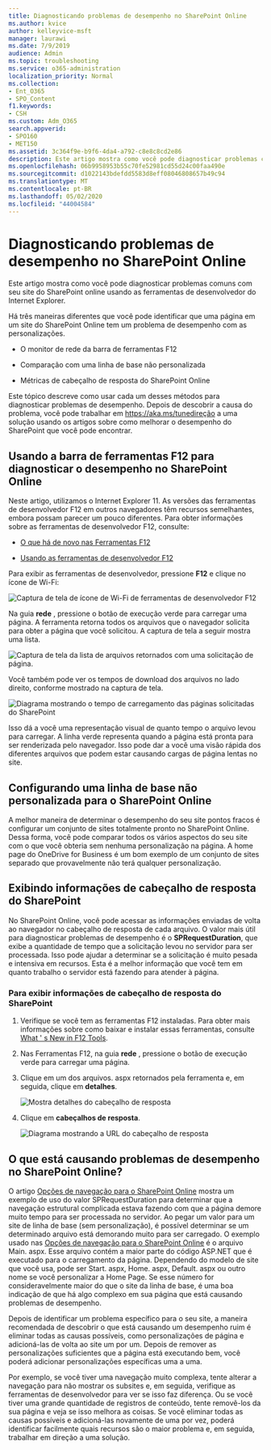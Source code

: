 ```yaml
---
title: Diagnosticando problemas de desempenho no SharePoint Online
ms.author: kvice
author: kelleyvice-msft
manager: laurawi
ms.date: 7/9/2019
audience: Admin
ms.topic: troubleshooting
ms.service: o365-administration
localization_priority: Normal
ms.collection:
- Ent_O365
- SPO_Content
f1.keywords:
- CSH
ms.custom: Adm_O365
search.appverid:
- SPO160
- MET150
ms.assetid: 3c364f9e-b9f6-4da4-a792-c8e8c8cd2e86
description: Este artigo mostra como você pode diagnosticar problemas comuns com seu site do SharePoint online usando as ferramentas de desenvolvedor do Internet Explorer.
ms.openlocfilehash: 06b9958953b55c70fe52981cd55d24c00faa490e
ms.sourcegitcommit: d1022143bdefdd5583d8eff08046808657b49c94
ms.translationtype: MT
ms.contentlocale: pt-BR
ms.lasthandoff: 05/02/2020
ms.locfileid: "44004584"
---
```

# <a name="diagnosing-performance-issues-with-sharepoint-online"></a>Diagnosticando problemas de desempenho no SharePoint Online

Este artigo mostra como você pode diagnosticar problemas comuns com seu site do SharePoint online usando as ferramentas de desenvolvedor do Internet Explorer.
  
Há três maneiras diferentes que você pode identificar que uma página em um site do SharePoint Online tem um problema de desempenho com as personalizações.
  
- O monitor de rede da barra de ferramentas F12

- Comparação com uma linha de base não personalizada

- Métricas de cabeçalho de resposta do SharePoint Online

Este tópico descreve como usar cada um desses métodos para diagnosticar problemas de desempenho. Depois de descobrir a causa do problema, você pode trabalhar em https://aka.ms/tunedireção a uma solução usando os artigos sobre como melhorar o desempenho do SharePoint que você pode encontrar.
  
## <a name="using-the-f12-tool-bar-to-diagnose-performance-in-sharepoint-online"></a>Usando a barra de ferramentas F12 para diagnosticar o desempenho no SharePoint Online
<a name="F12ToolInfo"> </a>

Neste artigo, utilizamos o Internet Explorer 11. As versões das ferramentas de desenvolvedor F12 em outros navegadores têm recursos semelhantes, embora possam parecer um pouco diferentes. Para obter informações sobre as ferramentas de desenvolvedor F12, consulte:
  
- [O que há de novo nas Ferramentas F12](https://go.microsoft.com/fwlink/p/?LinkId=522545)

- [Usando as ferramentas de desenvolvedor F12](https://go.microsoft.com/fwlink/p/?LinkId=522546)

Para exibir as ferramentas de desenvolvedor, pressione **F12** e clique no ícone de Wi-Fi:
  
![Captura de tela de ícone de Wi-Fi de ferramentas de desenvolvedor F12](media/27acacbb-5688-459a-aa2f-5c8c5f17b76e.png)
  
Na guia **rede** , pressione o botão de execução verde para carregar uma página. A ferramenta retorna todos os arquivos que o navegador solicita para obter a página que você solicitou. A captura de tela a seguir mostra uma lista.
  
![Captura de tela da lista de arquivos retornados com uma solicitação de página.](media/247a9422-76da-4b0c-bed3-ce77b05e4560.png)
  
Você também pode ver os tempos de download dos arquivos no lado direito, conforme mostrado na captura de tela.
  
![Diagrama mostrando o tempo de carregamento das páginas solicitadas do SharePoint](media/d71ad1fa-9018-4fae-82eb-c1838e7db0ff.png)
  
Isso dá a você uma representação visual de quanto tempo o arquivo levou para carregar. A linha verde representa quando a página está pronta para ser renderizada pelo navegador. Isso pode dar a você uma visão rápida dos diferentes arquivos que podem estar causando cargas de página lentas no site.
  
## <a name="setting-up-a-non-customized-baseline-for-sharepoint-online"></a>Configurando uma linha de base não personalizada para o SharePoint Online
<a name="F12ToolInfo"> </a>

A melhor maneira de determinar o desempenho do seu site pontos fracos é configurar um conjunto de sites totalmente pronto no SharePoint Online. Dessa forma, você pode comparar todos os vários aspectos do seu site com o que você obteria sem nenhuma personalização na página. A home page do OneDrive for Business é um bom exemplo de um conjunto de sites separado que provavelmente não terá qualquer personalização.
  
## <a name="viewing-sharepoint-response-header-information"></a>Exibindo informações de cabeçalho de resposta do SharePoint
<a name="F12ToolInfo"> </a>

No SharePoint Online, você pode acessar as informações enviadas de volta ao navegador no cabeçalho de resposta de cada arquivo. O valor mais útil para diagnosticar problemas de desempenho é o **SPRequestDuration**, que exibe a quantidade de tempo que a solicitação levou no servidor para ser processada. Isso pode ajudar a determinar se a solicitação é muito pesada e intensiva em recursos. Esta é a melhor informação que você tem em quanto trabalho o servidor está fazendo para atender à página.

### <a name="to-view-sharepoint-response-header-information"></a>Para exibir informações de cabeçalho de resposta do SharePoint
  
1. Verifique se você tem as ferramentas F12 instaladas. Para obter mais informações sobre como baixar e instalar essas ferramentas, consulte [What ' s New in F12 Tools](https://go.microsoft.com/fwlink/p/?LinkId=522545).

2. Nas Ferramentas F12, na guia **rede** , pressione o botão de execução verde para carregar uma página.

3. Clique em um dos arquivos. aspx retornados pela ferramenta e, em seguida, clique em **detalhes**.

    ![Mostra detalhes do cabeçalho de resposta](media/1f8a044a-caf8-4613-be2b-7e064141ac8a.png)
  
4. Clique em **cabeçalhos de resposta**.

    ![Diagrama mostrando a URL do cabeçalho de resposta](media/efc7076e-447e-447e-882a-ae3aa721e2c3.png)
  
## <a name="whats-causing-performance-issues-in-sharepoint-online"></a>O que está causando problemas de desempenho no SharePoint Online?
<a name="F12ToolInfo"> </a>

O artigo [Opções de navegação para o SharePoint Online](navigation-options-for-sharepoint-online.md) mostra um exemplo de uso do valor SPRequestDuration para determinar que a navegação estrutural complicada estava fazendo com que a página demore muito tempo para ser processada no servidor. Ao pegar um valor para um site de linha de base (sem personalização), é possível determinar se um determinado arquivo está demorando muito para ser carregado. O exemplo usado nas [Opções de navegação para o SharePoint Online](navigation-options-for-sharepoint-online.md) é o arquivo Main. aspx. Esse arquivo contém a maior parte do código ASP.NET que é executado para o carregamento da página. Dependendo do modelo de site que você usa, pode ser Start. aspx, Home. aspx, Default. aspx ou outro nome se você personalizar a Home Page. Se esse número for consideravelmente maior do que o site da linha de base, é uma boa indicação de que há algo complexo em sua página que está causando problemas de desempenho.
  
Depois de identificar um problema específico para o seu site, a maneira recomendada de descobrir o que está causando um desempenho ruim é eliminar todas as causas possíveis, como personalizações de página e adicioná-las de volta ao site um por um. Depois de remover as personalizações suficientes que a página está executando bem, você poderá adicionar personalizações específicas uma a uma.
  
Por exemplo, se você tiver uma navegação muito complexa, tente alterar a navegação para não mostrar os subsites e, em seguida, verifique as ferramentas de desenvolvedor para ver se isso faz diferença. Ou se você tiver uma grande quantidade de registros de conteúdo, tente removê-los da sua página e veja se isso melhora as coisas. Se você eliminar todas as causas possíveis e adicioná-las novamente de uma por vez, poderá identificar facilmente quais recursos são o maior problema e, em seguida, trabalhar em direção a uma solução.

